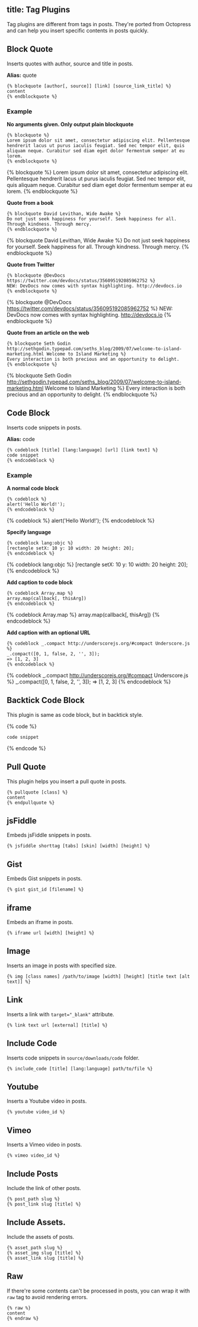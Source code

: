title: Tag Plugins
---
Tag plugins are different from tags in posts. They're ported from Octopress and can help you insert specific contents in posts quickly.

## Block Quote

Inserts quotes with author, source and title in posts.

**Alias:** quote

```
{% blockquote [author[, source]] [link] [source_link_title] %}
content
{% endblockquote %}
```

### Example

**No arguments given. Only output plain blockquote**

```
{% blockquote %}
Lorem ipsum dolor sit amet, consectetur adipiscing elit. Pellentesque hendrerit lacus ut purus iaculis feugiat. Sed nec tempor elit, quis aliquam neque. Curabitur sed diam eget dolor fermentum semper at eu lorem.
{% endblockquote %}
```

{% blockquote %}
Lorem ipsum dolor sit amet, consectetur adipiscing elit. Pellentesque hendrerit lacus ut purus iaculis feugiat. Sed nec tempor elit, quis aliquam neque. Curabitur sed diam eget dolor fermentum semper at eu lorem.
{% endblockquote %}

**Quote from a book**

```
{% blockquote David Levithan, Wide Awake %}
Do not just seek happiness for yourself. Seek happiness for all. Through kindness. Through mercy.
{% endblockquote %}
```

{% blockquote David Levithan, Wide Awake %}
Do not just seek happiness for yourself. Seek happiness for all. Through kindness. Through mercy.
{% endblockquote %}

**Quote from Twitter**

```
{% blockquote @DevDocs https://twitter.com/devdocs/status/356095192085962752 %}
NEW: DevDocs now comes with syntax highlighting. http://devdocs.io
{% endblockquote %}
```

{% blockquote @DevDocs https://twitter.com/devdocs/status/356095192085962752 %}
NEW: DevDocs now comes with syntax highlighting. http://devdocs.io
{% endblockquote %}

**Quote from an article on the web**

```
{% blockquote Seth Godin http://sethgodin.typepad.com/seths_blog/2009/07/welcome-to-island-marketing.html Welcome to Island Marketing %}
Every interaction is both precious and an opportunity to delight.
{% endblockquote %}
```

{% blockquote Seth Godin http://sethgodin.typepad.com/seths_blog/2009/07/welcome-to-island-marketing.html Welcome to Island Marketing %}
Every interaction is both precious and an opportunity to delight.
{% endblockquote %}

## Code Block

Inserts code snippets in posts.

**Alias:** code

```
{% codeblock [title] [lang:language] [url] [link text] %}
code snippet
{% endcodeblock %}
```

### Example

**A normal code block**

```
{% codeblock %}
alert('Hello World!');
{% endcodeblock %}
```

{% codeblock %}
alert('Hello World!');
{% endcodeblock %}

**Specify language**

```
{% codeblock lang:objc %}
[rectangle setX: 10 y: 10 width: 20 height: 20];
{% endcodeblock %}
```

{% codeblock lang:objc %}
[rectangle setX: 10 y: 10 width: 20 height: 20];
{% endcodeblock %}

**Add caption to code block**

```
{% codeblock Array.map %}
array.map(callback[, thisArg])
{% endcodeblock %}
```

{% codeblock Array.map %}
array.map(callback[, thisArg])
{% endcodeblock %}

**Add caption with an optional URL**

```
{% codeblock _.compact http://underscorejs.org/#compact Underscore.js %}
_.compact([0, 1, false, 2, '', 3]);
=> [1, 2, 3]
{% endcodeblock %}
```

{% codeblock _.compact http://underscorejs.org/#compact Underscore.js %}
_.compact([0, 1, false, 2, '', 3]);
=> [1, 2, 3]
{% endcodeblock %}

## Backtick Code Block

This plugin is same as code block, but in backtick style.

{% code %}
``` [language] [title] [url] [link text]
code snippet
```
{% endcode %}

## Pull Quote

This plugin helps you insert a pull quote in posts.

```
{% pullquote [class] %}
content
{% endpullquote %}
```

## jsFiddle

Embeds jsFiddle snippets in posts.

```
{% jsfiddle shorttag [tabs] [skin] [width] [height] %}
```

## Gist

Embeds Gist snippets in posts.

```
{% gist gist_id [filename] %}
```

## iframe

Embeds an iframe in posts.

```
{% iframe url [width] [height] %}
```

## Image

Inserts an image in posts with specified size.

```
{% img [class names] /path/to/image [width] [height] [title text [alt text]] %}
```

## Link

Inserts a link with `target="_blank"` attribute.

```
{% link text url [external] [title] %}
```

## Include Code

Inserts code snippets in `source/downloads/code` folder.

```
{% include_code [title] [lang:language] path/to/file %}
```

## Youtube

Inserts a Youtube video in posts.

```
{% youtube video_id %}
```

## Vimeo

Inserts a Vimeo video in posts.

```
{% vimeo video_id %}
```

## Include Posts

Include the link of other posts.

```
{% post_path slug %}
{% post_link slug [title] %}
```

## Include Assets.

Include the assets of posts.

```
{% asset_path slug %}
{% asset_img slug [title] %}
{% asset_link slug [title] %}
```

## Raw

If there're some contents can't be processed in posts, you can wrap it with `raw` tag to avoid rendering errors.

```
{% raw %}
content
{% endraw %}
```

